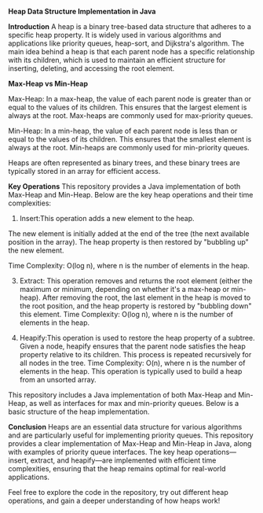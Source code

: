 **Heap Data Structure Implementation in Java**

**Introduction**
A heap is a binary tree-based data structure that adheres to a specific heap property. It is widely used in various algorithms and applications like priority queues, heap-sort, and Dijkstra's algorithm. The main idea behind a heap is that each parent node has a specific relationship with its children, which is used to maintain an efficient structure for inserting, deleting, and accessing the root element.

**Max-Heap vs Min-Heap**

Max-Heap: In a max-heap, the value of each parent node is greater than or equal to the values of its children. This ensures that the largest element is always at the root. Max-heaps are commonly used for max-priority queues.

Min-Heap: In a min-heap, the value of each parent node is less than or equal to the values of its children. This ensures that the smallest element is always at the root. Min-heaps are commonly used for min-priority queues.

Heaps are often represented as binary trees, and these binary trees are typically stored in an array for efficient access.

**Key Operations**
This repository provides a Java implementation of both Max-Heap and Min-Heap. Below are the key heap operations and their time complexities:

1. Insert:This operation adds a new element to the heap.

The new element is initially added at the end of the tree (the next available position in the array). The heap property is then restored by "bubbling up" the new element.


Time Complexity: O(log n), where n is the number of elements in the heap.

3. Extract: This operation removes and returns the root element (either the maximum or minimum, depending on whether it's a max-heap or min-heap). After removing the root, the last element in the heap is moved to the root position, and the heap property is restored by "bubbling down" this element.
Time Complexity: O(log n), where n is the number of elements in the heap.

4. Heapify:This operation is used to restore the heap property of a subtree. Given a node, heapify ensures that the parent node satisfies the heap property relative to its children. This process is repeated recursively for all nodes in the tree.
Time Complexity: O(n), where n is the number of elements in the heap. This operation is typically used to build a heap from an unsorted array.



This repository includes a Java implementation of both Max-Heap and Min-Heap, as well as interfaces for max and min-priority queues. Below is a basic structure of the heap implementation.

**Conclusion**
Heaps are an essential data structure for various algorithms and are particularly useful for implementing priority queues. This repository provides a clear implementation of Max-Heap and Min-Heap in Java, along with examples of priority queue interfaces. The key heap operations—insert, extract, and heapify—are implemented with efficient time complexities, ensuring that the heap remains optimal for real-world applications.

Feel free to explore the code in the repository, try out different heap operations, and gain a deeper understanding of how heaps work!
